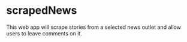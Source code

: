 # scrapedNews
This web app will scrape stories from a selected news outlet and allow users to leave comments on it. 
